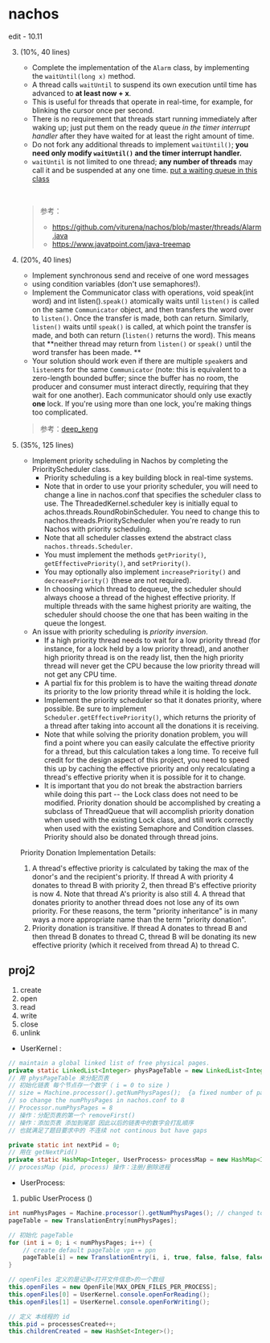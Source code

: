 # nachos 

edit - 10.11

3. (10%, 40 lines)

   -  Complete the implementation of the `Alarm` class, by implementing the `waitUntil(long x)` method. 
   -  A thread calls `waitUntil` to suspend its own execution until time has advanced to **at least now + x**. 
   -  This is useful for threads that operate in real-time, for example, for blinking the cursor once per second. 
   -  There is no requirement that threads start running immediately after waking up; just put them on the ready queue *in the timer interrupt handler* after they have waited for at least the right amount of time. 
   -  Do not fork any additional threads to implement `waitUntil()`; **you need only modify `waitUntil()` and the timer interrupt handler.**  
   -  `waitUntil` is not limited to one thread; **any number of threads** may call it and be suspended at any one time.      <u>put a waiting queue in this class</u>

   ​

   > 参考：
   >
   > - https://github.com/viturena/nachos/blob/master/threads/Alarm.java
   > - https://www.javatpoint.com/java-treemap

4. (20%, 40 lines)

   -  Implement synchronous send and receive of one word messages 
     - using condition variables (don't use semaphores!). 
   -  Implement the Communicator class with operations, void speak(int word) and int listen().`speak()` atomically waits until `listen()` is called on the same `Communicator` object, and then transfers the word over to `listen()`. Once the transfer is made, both can return. Similarly, `listen()` waits until `speak()` is called, at which point the transfer is made, and both can return (`listen()` returns the word). This means that **neither thread may return from `listen()` or `speak()` until the word transfer has been made. **
   -  Your solution should work even if there are multiple `speak`ers and `listen`ers for the same `Communicator` (note: this is equivalent to a zero-length bounded buffer; since the buffer has no room, the producer and consumer must interact directly, requiring that they wait for one another). Each communicator should only use exactly **one** lock. If you're using more than one lock, you're making things too complicated.

   > 参考：[deep_keng](http://blog.csdn.net/deep_kang/article/category/6570538)

5. (35%, 125 lines)

   - Implement priority scheduling in Nachos by completing the PriorityScheduler class. 
     - Priority scheduling is a key building block in real-time systems.
     - Note that in order to use your priority scheduler, you will need to change a line in nachos.conf  that specifies the scheduler class to use. The ThreadedKernel.scheduler  key is initially equal to achos.threads.RoundRobinScheduler. You need to change this to nachos.threads.PriorityScheduler  when you're ready to run Nachos with priority scheduling.
     - Note that all scheduler classes extend the abstract class `nachos.threads.Scheduler`.
     - You must implement the methods `getPriority()`, `getEffectivePriority()`, and `setPriority()`. 
     - You may optionally also implement `increasePriority()` and `decreasePriority()` (these are not required).
     - In choosing which thread to dequeue, the scheduler should always choose a thread of the highest effective priority. If multiple threads with the same highest priority are waiting, the scheduler should choose the one that has been waiting in the queue the longest.
   - An issue with priority scheduling is *priority inversion*.
     -  If a high priority thread needs to wait for a low priority thread (for instance, for a lock held by a low priority thread), and another high priority thread is on the ready list, then the high priority thread will never get the CPU because the low priority thread will not get any CPU time.
     -  A partial fix for this problem is to have the waiting thread *donate* its priority to the low priority thread while it is holding the lock.
     -  Implement the priority scheduler so that it donates priority, where possible. Be sure to implement `Scheduler.getEffectivePriority()`, which returns the priority of a thread after taking into account all the donations it is receiving.
     -  Note that while solving the priority donation problem, you will find a point where you can easily calculate the effective priority for a thread, but this calculation takes a long time. To receive full credit for the design aspect of this project, you need to speed this up by caching the effective priority and only recalculating a thread's effective priority when it is possible for it to change.
     -  It is important that you do not break the abstraction barriers while doing this part -- the Lock class does not need to be modified. Priority donation should be accomplished by creating a subclass of ThreadQueue that will accomplish priority donation when used with the existing Lock class, and still work correctly when used with the existing Semaphore and Condition classes. Priority should also be donated through thread joins.

   Priority Donation Implementation Details:
   1) A thread's effective priority is calculated by taking the max of the donor's and the recipient's priority. If thread A with priority 4 donates to thread B with priority 2, then thread B's effective priority is now 4. Note that thread A's priority is also still 4. A thread that donates priority to another thread does not lose any of its own priority. For these reasons, the term "priority inheritance" is in many ways a more appropriate name than the term "priority donation".
   2) Priority donation is transitive. If thread A donates to thread B and then thread B donates to thread C, thread B will be donating its new effective priority (which it received from thread A) to thread C.


## proj2

1. create 
2. open
3. read
4. write
5. close
6. unlink

- UserKernel :

```java
// maintain a global linked list of free physical pages.
private static LinkedList<Integer> physPageTable = new LinkedList<Integer>();
// 用 physPageTable 来分配页表
// 初始化链表 每个节点存一个数字（ i = 0 to size )
// size = Machine.processor().getNumPhysPages();  {a fixed number of pages} should be 8
// so change the numPhysPages in nachos.conf to 8
// Processor.numPhysPages = 8
// 操作：分配页表的第一个 removeFirst()
// 操作：添加页表 添加到尾部 因此以后的链表中的数字会打乱顺序
// 也就满足了题目要求中的 不连续 not continous but have gaps

private static int nextPid = 0;
// 用在 getNextPid() 
private static HashMap<Integer, UserProcess> processMap = new HashMap<Integer, UserProcess>();
// processMap (pid, process) 操作：注册/删除进程
```

- UserProcess:

1.  public UserProcess () 

```java
int numPhysPages = Machine.processor().getNumPhysPages(); // changed to 8 in nachos.conf
pageTable = new TranslationEntry[numPhysPages]; 

// 初始化 pageTable
for (int i = 0; i < numPhysPages; i++) {
    // create default pageTable vpn = ppn
    pageTable[i] = new TranslationEntry(i, i, true, false, false, false);
}

// openFiles 定义的是记录<打开文件信息>的一个数组
this.openFiles = new OpenFile[MAX_OPEN_FILES_PER_PROCESS];
this.openFiles[0] = UserKernel.console.openForReading();
this.openFiles[1] = UserKernel.console.openForWriting();

// 定义 本线程的 id 
this.pid = processesCreated++;
this.childrenCreated = new HashSet<Integer>();
```

